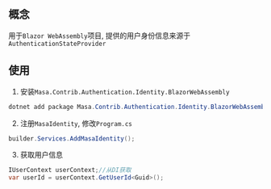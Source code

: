 ## 概念

用于`Blazor WebAssembly`项目, 提供的用户身份信息来源于`AuthenticationStateProvider`

## 使用

1. 安装`Masa.Contrib.Authentication.Identity.BlazorWebAssembly`

``` C#
dotnet add package Masa.Contrib.Authentication.Identity.BlazorWebAssembly
```

2. 注册`MasaIdentity`, 修改`Program.cs`

``` C#
builder.Services.AddMasaIdentity();
```

3. 获取用户信息

``` C#
IUserContext userContext;//从DI获取
var userId = userContext.GetUserId<Guid>();
```